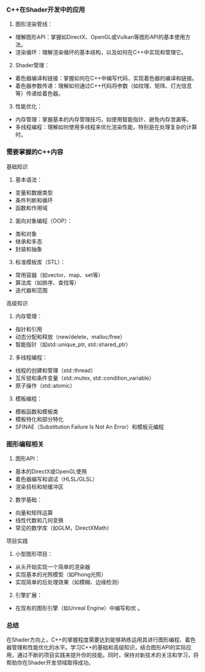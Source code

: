 ### C++在Shader开发中的应用

1. 图形渲染管线：
  - 理解图形API：掌握如DirectX、OpenGL或Vulkan等图形API的基本使用方法。
  - 渲染循环：理解渲染循环的基本结构，以及如何在C++中实现和管理它。

2. Shader管理：
  - 着色器编译和链接：掌握如何在C++中编写代码，实现着色器的编译和链接。
  - 着色器参数传递：理解如何通过C++代码将参数（如纹理、矩阵、灯光信息等）传递给着色器。

3. 性能优化：
  - 内存管理：掌握基本的内存管理技巧，如使用智能指针、避免内存泄漏等。
  - 多线程编程：理解如何使用多线程来优化渲染性能，特别是在处理复杂的计算时。

### 需要掌握的C++内容

基础知识

1. 基本语法：
  - 变量和数据类型
  - 条件判断和循环
  - 函数和作用域

2. 面向对象编程（OOP）：
  - 类和对象
  - 继承和多态
  - 封装和抽象

3. 标准模板库（STL）：
  - 常用容器（如vector、map、set等）
  - 算法库（如排序、查找等）
  - 迭代器和范围

高级知识

1. 内存管理：
  - 指针和引用
  - 动态分配和释放（new/delete，malloc/free）
  - 智能指针（如std::unique_ptr, std::shared_ptr）

2. 多线程编程：
  - 线程的创建和管理（std::thread）
  - 互斥锁和条件变量（std::mutex, std::condition_variable）
  - 原子操作（std::atomic）

3. 模板编程：
  - 模板函数和模板类
  - 模板特化和部分特化
  - SFINAE（Substitution Failure Is Not An Error）和模板元编程

### 图形编程相关

1. 图形API：
  - 基本的DirectX或OpenGL使用
  - 着色器编写和调试（HLSL/GLSL）
  - 渲染目标和帧缓冲区

2. 数学基础：
  - 向量和矩阵运算
  - 线性代数和几何变换
  - 常见的数学库（如GLM，DirectXMath）

项目实践

1. 小型图形项目：
  - 从头开始实现一个简单的渲染器
  - 实现基本的光照模型（如Phong光照）
  - 实现简单的后处理效果（如模糊、边缘检测）

2. 引擎扩展：
  - 在现有的图形引擎（如Unreal Engine）中编写和优
。

### 总结

在Shader方向上，C++的掌握程度需要达到能够熟练运用其进行图形编程、着色器管理和性能优化的水平。学习C++的基础和高级知识，结合图形API的实际应用，通过不断的项目实践来提升你的技能。同时，保持对新技术的关注和学习，将帮助你在Shader开发领域取得成功。